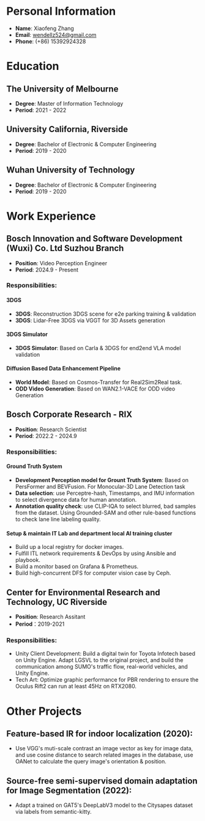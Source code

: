# Personal Information
- **Name**: Xiaofeng Zhang
- **Email**: wendellz524@gmail.com
- **Phone**: (+86) 15392924328

# Education
## The University of Melbourne
- **Degree**: Master of Information Technology
- **Period**: 2021 - 2022

## University California, Riverside
- **Degree**: Bachelor of Electronic & Computer Engineering
- **Period**: 2019 - 2020

## Wuhan University of Technology
- **Degree**: Bachelor of Electronic & Computer Engineering
- **Period**: 2019 - 2020

# Work Experience
## Bosch Innovation and Software Development (Wuxi) Co. Ltd Suzhou Branch
- **Position**: Video Perception Engineer
- **Period**: 2024.9 - Present
### **Responsibilities**:
#### 3DGS 
- **3DGS**: Reconstruction 3DGS scene for e2e parking training & validation
- **3DGS**: Lidar-Free 3DGS via VGGT for 3D Assets generation

#### 3DGS Simulator
- **3DGS Simulator**: Based on Carla & 3DGS for end2end VLA model validation
#### Diffusion Based Data Enhancement Pipeline
- **World Model**: Based on Cosmos-Transfer for Real2Sim2Real task.
- **ODD Video Generation**: Based on WAN2.1-VACE for ODD video Generation

## Bosch Corporate Research - RIX
- **Position**: Research Scientist
- **Period**: 2022.2 - 2024.9
### **Responsibilities**:
#### Ground Truth System
- **Development Perception model for Grount Truth System**: Based on PersFormer and BEVFusion. For Monocular-3D Lane Detection task
- **Data selection**: use Perceptre-hash, Timestamps, and IMU information to select divergence data for human annotation.
- **Annotation quality check**: use CLIP-IQA to select blurred, bad samples from the dataset. Using Grounded-SAM and other rule-based functions to check lane line labeling quality.
 
#### Setup & maintain IT Lab and department local AI training cluster
- Build up a local registry for docker images.
- Fulfill ITL network requirements & DevOps by using Ansible and playbook.
- Build a monitor based on Grafana & Prometheus.
- Build high-concurrent DFS for computer vision case by Ceph.

## Center for Environmental Research and Technology, UC Riverside
- **Position**: Research Assitant
- **Period**：2019-2021
### **Responsibilities**:
- Unity Client Development: Build a digital twin for Toyota Infotech based on Unity Engine. Adapt LGSVL to the original project, and build the communication among SUMO's traffic flow, real-world vehicles, and Unity Engine.
- Tech Art: Optimize graphic performance for PBR rendering to ensure the Oculus Rift2 can run at least 45Hz on RTX2080.

# Other Projects
## Feature-based IR for indoor localization (2020):
- Use VGG's muti-scale contrast an image vector as key for image data, and use cosine distance to search related images in the database, use OANet to calculate the query image's orientation & position.
## Source-free semi-supervised domain adaptation for Image Segmentation (2022):
- Adapt a trained on GAT5's DeepLabV3 model to the Citysapes dataset via labels from semantic-kitty. 

